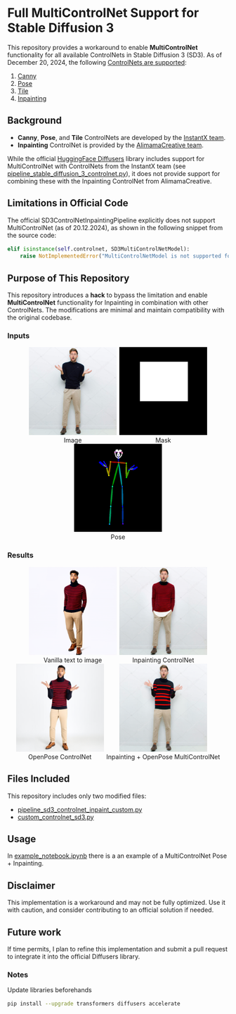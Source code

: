 # Full MultiControlNet Support for Stable Diffusion 3

This repository provides a workaround to enable **MultiControlNet** functionality for all available ControlNets in Stable Diffusion 3 (SD3). As of December 20, 2024, the following [ControlNets are supported](https://huggingface.co/docs/diffusers/en/api/pipelines/controlnet_sd3):
1. [Canny](https://huggingface.co/InstantX/SD3-Controlnet-Canny)
2. [Pose](https://huggingface.co/InstantX/SD3-Controlnet-Pose)
3. [Tile](https://huggingface.co/InstantX/SD3-Controlnet-Tile)
4. [Inpainting](https://huggingface.co/alimama-creative/SD3-Controlnet-Inpainting)

## Background
- **Canny**, **Pose**, and **Tile** ControlNets are developed by the [InstantX team](https://huggingface.co/InstantX).
- **Inpainting** ControlNet is provided by the [AlimamaCreative team](https://huggingface.co/alimama-creative/SD3-Controlnet-Inpainting).

While the official [HuggingFace Diffusers](https://github.com/huggingface/diffusers) library includes support for MultiControlNet with ControlNets from the InstantX team (see [pipeline_stable_diffusion_3_controlnet.py](https://github.com/huggingface/diffusers/blob/main/src/diffusers/pipelines/controlnet_sd3/pipeline_stable_diffusion_3_controlnet.py)), it does not provide support for combining these with the Inpainting ControlNet from AlimamaCreative.

## Limitations in Official Code

The official SD3ControlNetInpaintingPipeline explicitly does not support MultiControlNet (as of 20.12.2024), as shown in the following snippet from the source code:
```python
elif isinstance(self.controlnet, SD3MultiControlNetModel):
    raise NotImplementedError("MultiControlNetModel is not supported for SD3ControlNetInpaintingPipeline.")
```
## Purpose of This Repository

This repository introduces a **hack** to bypass the limitation and enable **MultiControlNet** functionality for Inpainting in combination with other ControlNets. The modifications are minimal and maintain compatibility with the original codebase.

### Inputs
<div align="center">
<p float="left">
  <figure style="display: inline-block; margin: 0 1px;">
    <img src="assets/sample_image.png" width="200" />
    <figcaption style="text-align: center">Image</figcaption>
  </figure>
  <figure style="display: inline-block; margin: 0 1px;">
    <img src="assets/sample_mask.png" width="200" />
    <figcaption style="text-align: center">Mask</figcaption>
  </figure>
  <figure style="display: inline-block; margin: 0 1px;">
    <img src="assets/sample_pose_1.png" width="200" />
    <figcaption style="text-align: center">Pose</figcaption>
  </figure>
</p>
</div>

### Results
<div align="center">
<p float="left">
  <figure style="display: inline-block; margin: 0 1px;">
    <img src="assets/res_0.png" width="200" />
    <figcaption style="text-align: center">Vanilla text to image</figcaption>
  </figure>
  <figure style="display: inline-block; margin: 0 1px;">
    <img src="assets/res_1.png" width="200" />
    <figcaption style="text-align: center">Inpainting ControlNet</figcaption>
  </figure>
  <figure style="display: inline-block; margin: 0 1px;">
    <img src="assets/res_2.png" width="200" />
    <figcaption style="text-align: center">OpenPose ControlNet</figcaption>
  </figure>
  <figure style="display: inline-block; margin: 0 1px;">
    <img src="assets/res_3.png" width="200" />
    <figcaption style="text-align: center">Inpainting + OpenPose MultiControlNet</figcaption>
  </figure>
</p>
</div>

## Files Included
This repository includes only two modified files:
- [pipeline_sd3_controlnet_inpaint_custom.py](pipeline_sd3_controlnet_inpaint_custom.py)
- [custom_controlnet_sd3.py](custom_controlnet_sd3.py)

## Usage

In [example_notebook.ipynb](example_notebook.ipynb) there is a an example of a MultiControlNet Pose + Inpainting. 

## Disclaimer

This implementation is a workaround and may not be fully optimized. Use it with caution, and consider contributing to an official solution if needed.

## Future work
If time permits, I plan to refine this implementation and submit a pull request to integrate it into the official Diffusers library.

### Notes

Update libraries beforehands
```bash
pip install --upgrade transformers diffusers accelerate
```